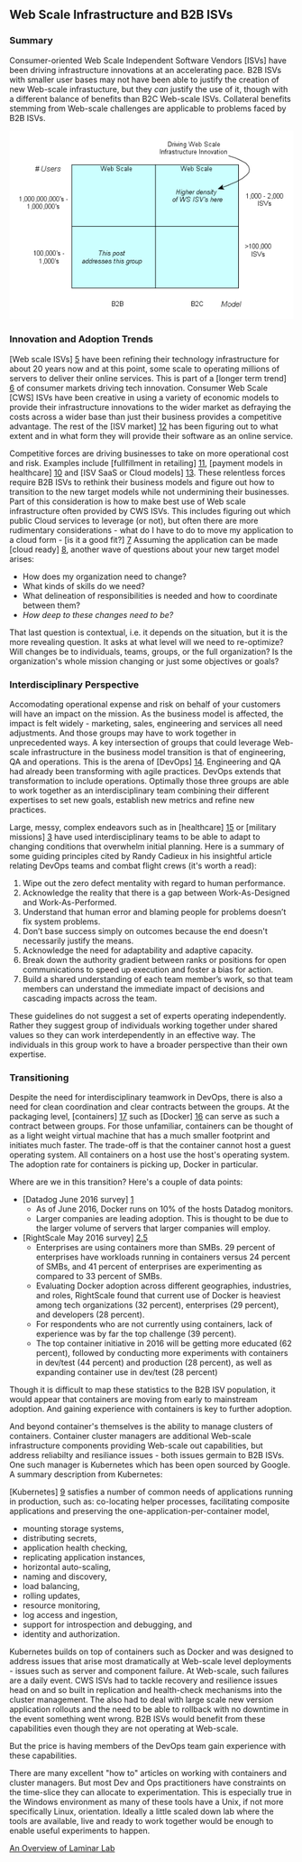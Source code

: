 

## Web Scale Infrastructure and B2B ISVs

### Summary

Consumer-oriented Web Scale Independent Software Vendors [ISVs] have been driving infrastructure innovations at an accelerating pace. B2B ISVs with smaller user bases may not have been able to justify the creation of new Web-scale infrastucture, but they *can* justify the use of it, though with a different balance of benefits than B2C Web-scale ISVs.  Collateral benefits stemming from Web-scale challenges are applicable to problems faced by B2B ISVs.

![Market breakdown by User Scale and Business Model](images/markets.png)

### Innovation and Adoption Trends

[Web scale ISVs] [5] have been refining their technology infrastructure for about 20 years now and at this point, some scale to operating millions of servers to deliver their online services. This is part of a [longer term trend] [6] of consumer markets driving tech innovation. Consumer Web Scale [CWS] ISVs have been creative in using a variety of economic models to provide their infrastructure innovations to the wider market as defraying the costs across a wider base than just their business provides a competitive advantage. The rest of the [ISV market] [12] has been figuring out to what extent and in what form they will provide their software as an online service.

Competitive forces are driving businesses to take on more operational cost and risk. Examples include [fullfillment in retailing] [11], [payment models in healthcare] [10] and [ISV SaaS or Cloud models] [13]. These relentless forces require B2B ISVs to rethink their business models and figure out how to transition to the new target models while not undermining their businesses. Part of this consideration is how to make best use of Web scale infrastructure often provided by CWS ISVs.  This includes figuring out which public Cloud services to leverage (or not), but often there are more rudimentary considerations - what do I have to do to move my application to a cloud form - [is it a good fit?] [7]  Assuming the application can be made [cloud ready] [8], another wave of questions about your new target model arises:

* How does my organization need to change?
* What kinds of skills do we need?
* What delineation of responsibilities is needed and how to coordinate between them?
* *How deep to these changes need to be?*

That last question is contextual, i.e. it depends on the situation, but it is the more revealing question. It asks at what level will we need to re-optimize? Will changes be to individuals, teams, groups, or the full organization?  Is the organization's whole mission changing or just some objectives or goals?

### Interdisciplinary Perspective

Accomodating  operational expense and risk on behalf of your customers will  have an impact on the mission.  As the business model is affected, the impact is felt widely - marketing, sales, engineering and services all need adjustments. And those groups may have to work together in unprecedented ways.  A key intersection of groups that could leverage Web-scale infrastructure in the business model transition is that of engineering, QA and operations. This is the arena of [DevOps] [14]. Engineering and QA had already been transforming with agile practices.  DevOps extends that transformation to include operations. Optimally those three groups are able to work together as an interdisciplinary team combining their different expertises to set new goals, establish new metrics and refine new practices.

Large, messy, complex endeavors such as in [healthcare] [15] or [military missions] [3] have used interdisciplinary teams to be able to adapt to changing conditions that overwhelm initial planning. Here is a summary of some guiding principles cited by Randy Cadieux in his insightful article relating DevOps teams and combat flight crews (it's worth a read):


1. Wipe out the zero defect mentality with regard to human performance.
2. Acknowledge the reality that there is a gap between Work-As-Designed and Work-As-Performed.
3. Understand that human error and blaming people for problems doesn’t fix system problems.
4. Don’t base success simply on outcomes because the end doesn't necessarily justify the means.
5. Acknowledge the need for adaptability and adaptive capacity.
6. Break down the authority gradient between ranks or positions for open communications to speed up execution and foster a bias for action.
7. Build a shared understanding of each team member’s work, so that team members can understand the immediate impact of decisions and cascading impacts across the team.

These guidelines do not suggest a set of experts operating independently.  Rather they suggest group of individuals working together under shared values so they can work interdependently in an effective way. The individuals in this group work to have a broader perspective than their own expertise.

### Transitioning

Despite the need for interdisciplinary teamwork in DevOps, there is also a need for clean coordination and clear contracts between the groups. At the packaging level, [containers] [17] such as [Docker] [16] can serve as such a contract between groups. For those unfamiliar, containers can be thought of as a light weight virtual machine that has a much smaller footprint and initiates much faster. The trade-off is that the container cannot host a guest operating system. All containers on a host use the host's operating system. The adoption rate for containers is picking up, Docker in particular.  

Where are we in this transition? Here's a couple of data points:


- [Datadog June 2016 survey] [1]
  - As of June 2016, Docker runs on 10% of the hosts Datadog monitors.
  - Larger companies are leading adoption. This is thought to be due to the larger volume of servers that larger companies will employ.
- [RightScale May 2016 survey] [2.5]
  - Enterprises are using containers more than SMBs. 29 percent of enterprises have workloads running in containers versus 24 percent of SMBs, and 41 percent of enterprises are experimenting as compared to 33 percent of SMBs.
  - Evaluating Docker adoption across different geographies, industries, and roles, RightScale found that current use of Docker is heaviest among tech organizations (32 percent), enterprises (29 percent), and developers (28 percent).
  - For respondents who are not currently using containers, lack of experience was by far the top challenge (39 percent).
  - The top container initiative in 2016 will be getting more educated (62 percent), followed by conducting more experiments with containers in dev/test (44 percent) and production (28 percent), as well as expanding container use in dev/test (28 percent)

Though it is difficult to map these statistics to the B2B ISV population, it would appear that containers are moving from early to mainstream adoption.  And gaining experience with containers is key to further adoption.

And beyond container's themselves is the ability to manage clusters of containers. Container cluster managers are additional Web-scale infrastructure components providing Web-scale out capabilities, but address reliabilty and resiliance issues - both issues germain to B2B ISVs.  One such manager is Kubernetes which has been open sourced by Google.  A summary description from Kubernetes:

[Kubernetes] [9] satisfies a number of common needs of applications running in production, such as:
co-locating helper processes, facilitating composite applications and preserving the one-application-per-container model,
* mounting storage systems,
* distributing secrets,
* application health checking,
* replicating application instances,
* horizontal auto-scaling,
* naming and discovery,
* load balancing,
* rolling updates,
* resource monitoring,
* log access and ingestion,
* support for introspection and debugging, and
* identity and authorization.

Kubernetes builds on top of containers such as Docker and was designed to address issues that arise most dramatically at Web-scale level deployments - issues such as server and component failure.  At Web-scale, such failures are a daily event.  CWS ISVs had to tackle recovery and resilience issues head on and so built in replication and health-check mechanisms into the cluster management. The also had to deal with large scale new version application rollouts and the need to be able to rollback with no downtime in the event something went wrong.  B2B ISVs would benefit from these capabilities even though they are not operating at Web-scale.

But the price is having members of the DevOps team gain experience with these capabilities.  

There are many excellent "how to" articles on working with containers and cluster managers. But most Dev and Ops practitioners have constraints on the time-slice they can allocate to experimentation.  This is especially true in the Windows environment as many of these tools have a Unix, if not more specifically Linux, orientation.  Ideally a little scaled down lab where the tools are available, live and ready to work together would be enough to enable useful experiments to happen.

[An Overview of Laminar Lab](index.md)


  [1]: https://www.datadoghq.com/docker-adoption/   "Datadog 06/2016 Survey Article"
  [2]: http://www.rightscale.com/blog/cloud-industry-insights/cloud-computing-trends-2016-state-cloud-survey#security  "Cloud Computing Trends: 2016 State of the Cloud Survey"
  [2.5]: http://www.rightscale.com/blog/cloud-industry-insights/new-devops-trends-2016-state-cloud-survey "New DevOps Trends: 2016 State of the Cloud Survey - May 2016"
  [3]: http://www.v-speedsafety.com/blog/2016/9/7/devops-teams-and-combat-flight-crews-an-interdisciplinary-approach-to-learning-and-improvement "DevOps Teams and Combat Flight Crews-An Interdisciplinary Approach to Learning and Improvement"
  [4]: https://pdfs.semanticscholar.org/9fe2/1a478bda61908d3d506fd994ad3ac307618b.pdf "Sources of Failure in the Public Switched Telephone Network"
  [5]: http://expandedramblings.com/index.php/resource-how-many-people-use-the-top-social-media/ "Web Scale Companies"
  [6]: http://www.nytimes.com/2001/06/21/business/technology-computer-gains-driven-by-consumer-products.html "Long trend of consumer driven technology"
  [7]: http://learn.cloudvelox.com/h/i/290603118-selecting-applications-bad-candidates-for-cloud-migration-ten-factors-4 "Bad Candidates for Cloud Migration"
  [8]: https://12factor.net/ "The Twelve-Factor App"
  [9]: https://kubernetes.io/docs/whatisk8s/ "What is Kubernetes?"
  [10]: https://www.acponline.org/about-acp/about-internal-medicine/career-paths/residency-career-counseling/guidance/understanding-capitation "Understanding Capitation"
  [11]: http://www.mwpvl.com/html/internet_retail_distribution_challenges.html "Internet Retailers: Challenges in Order Fullfillment and Distribution Operations"
  [12]: http://www.isvworld.com/ "ISVWorld: The software industry database"
  [13]: http://www.davidchappell.com/writing/white_papers/How_SaaS_Changes_an_ISVs_Business--Chappell_v1.0.pdf "How SaaS Changes and ISVs Business"
  [14]: https://en.wikipedia.org/wiki/DevOps "DevOps"
  [15]: https://www.ncbi.nlm.nih.gov/pmc/articles/PMC3662612/table/T5/ "Characteristics of a good interdisciplinary team"
  [16]: https://www.docker.com/what-docker "What is Docker?"
  [17]: https://en.wikipedia.org/wiki/Operating-system-level_virtualization "Container Virtualization"
